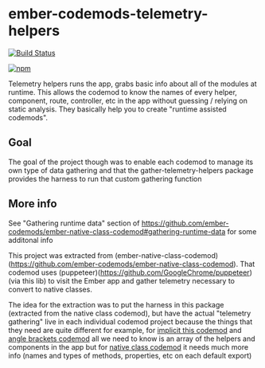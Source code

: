 # ember-codemods-telemetry-helpers

[![Build Status](https://travis-ci.com/ember-codemods/ember-codemods-telemetry-helpers.svg?branch=master)](https://travis-ci.com/ember-codemods/ember-codemods-telemetry-helpers)

[![npm](https://img.shields.io/npm/v/ember-codemods-telemetry-helpers.svg?label=npm)](https://www.npmjs.com/package/ember-codemods-temetry-helpers)

Telemetry helpers runs the app, grabs basic info about all of the modules at runtime. 
This allows the codemod to know the names of every helper, component, route, controller, etc in the app without guessing / relying on static analysis.
They basically help you to create "runtime assisted codemods".

## Goal
The goal of the project though was to enable each codemod to manage its own type of data gathering
and that the gather-telemetry-helpers package provides the harness to run that custom gathering function

## More info

See "Gathering runtime data" section of 
https://github.com/ember-codemods/ember-native-class-codemod#gathering-runtime-data for some additonal info


This project was extracted from (ember-native-class-codemod)(https://github.com/ember-codemods/ember-native-class-codemod). 
That codemod uses (puppeteer)(https://github.com/GoogleChrome/puppeteer) (via this lib) to visit the Ember app and gather telemetry necessary to convert to native classes. 

The idea for the extraction was to put the harness in this package 
(extracted from the native class codemod), but have the actual "telemetry gathering" 
live in each individual codemod project because the things that they need are quite different
for example, for [implicit this codemod](https://github.com/ember-codemods/ember-no-implicit-this-codemod) and 
[angle brackets codemod](https://github.com/ember-codemods/ember-angle-brackets-codemod) all we need to know is an array of the helpers and components in the app
but for [native class codemod](https://github.com/ember-codemods/ember-native-class-codemod) it needs much more info (names and types of methods, properties, etc on each default export)
